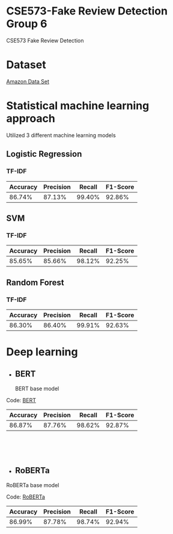 # CSE573-Fake Review Detection Group 6
 CSE573 Fake Review Detection


# Dataset

[Amazon Data Set](https://github.com/adityasinha0523/CSE573-Fake-Review-Detection-Group-6/blob/main/DATA)



# Statistical machine learning approach

Utilized 3 different machine learning models

## Logistic Regression

### TF-IDF

| Accuracy | Precision | Recall | F1-Score |
| -------- | --------- | ------ | -------- |
| 86.74%   |   87.13%   | 99.40% |  92.86%  |






## SVM

### TF-IDF

| Accuracy | Precision | Recall | F1-Score |
| -------- | --------- | ------ | -------- |
| 85.65%   |   85.66%  | 98.12% |  92.25%  |






## Random Forest

### TF-IDF

| Accuracy | Precision | Recall | F1-Score |
| -------- | --------- | ------ | -------- |
| 86.30%   |   86.40%  | 99.91% |  92.63%  |





# Deep learning



* ## BERT

  BERT base model



Code: [BERT]()





| Accuracy | Precision | Recall | F1-Score |
| -------- | --------- | ------ | -------- |
| 86.87%   | 87.76%    | 98.62% | 92.87%   |



<br />

​                   


* ## RoBERTa

 RoBERTa base model



Code: [RoBERTa]()



| Accuracy | Precision | Recall | F1-Score |
| -------- | --------- | ------ | -------- |
| 86.99%   |  87.78%   | 98.74% |  92.94%  |